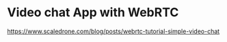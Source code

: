<h1>Video chat App with WebRTC</h1>

https://www.scaledrone.com/blog/posts/webrtc-tutorial-simple-video-chat
